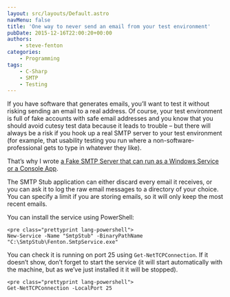 ```yaml
---
layout: src/layouts/Default.astro
navMenu: false
title: 'One way to never send an email from your test environment'
pubDate: 2015-12-16T22:00:20+00:00
authors:
    - steve-fenton
categories:
    - Programming
tags:
    - C-Sharp
    - SMTP
    - Testing
---
```


If you have software that generates emails, you’ll want to test it without risking sending an email to a real address. Of course, your test environment is full of fake accounts with safe email addresses and you know that you should avoid cutesy test data because it leads to trouble – but there will always be a risk if you hook up a real SMTP server to your test environment (for example, that usability testing you run where a non-software-professional gets to type in whatever they like).

That’s why I wrote [a Fake SMTP Server that can run as a Windows Service or a Console App](https://github.com/Steve-Fenton/SmtpStub).

The SMTP Stub application can either discard every email it receives, or you can ask it to log the raw email messages to a directory of your choice. You can specify a limit if you are storing emails, so it will only keep the most recent emails.

You can install the service using PowerShell:

```
<pre class="prettyprint lang-powershell">
New-Service -Name "SmtpStub" -BinaryPathName "C:\SmtpStub\Fenton.SmtpService.exe"
```
You can check it is running on port 25 using `Get-NetTCPConnection`. If it doesn’t show, don’t forget to start the service (it will start automatically with the machine, but as we’ve just installed it it will be stopped).

```
<pre class="prettyprint lang-powershell">
Get-NetTCPConnection -LocalPort 25
```